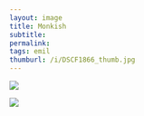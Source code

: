 ```yaml
---
layout: image
title: Monkish
subtitle: 
permalink: 
tags: emil
thumburl: /i/DSCF1866_thumb.jpg
---
```

![]({{site.url}}/i/DSCF1859_thumb.jpg)

![]({{site.url}}/i/DSCF1866_thumb.jpg)
